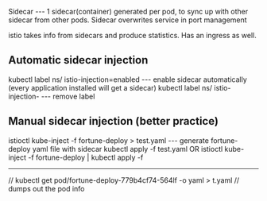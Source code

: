 Sidecar --- 1 sidecar(container) generated per pod, to sync up with other sidecar from other pods. Sidecar overwrites service in port management

istio takes info from sidecars and produce statistics. Has an ingress as well.


Automatic sidecar injection
--------------------------------
kubectl label ns/<namespace-name> istio-injection=enabled --- enable sidecar automatically (every application installed will get a sidecar)
kubectl label ns/<namespace-name> istio-injection-    --- remove label


Manual sidecar injection (better practice)
-----------------------------------
istioctl kube-inject -f fortune-deploy > test.yaml   --- generate fortune-deploy yaml file with sidecar
kubectl apply -f test.yaml
OR
istioctl kube-inject -f fortune-deploy | kubectl apply -f


---

// kubectl get pod/fortune-deploy-779b4cf74-564lf -o yaml > t.yaml // dumps out the pod info
